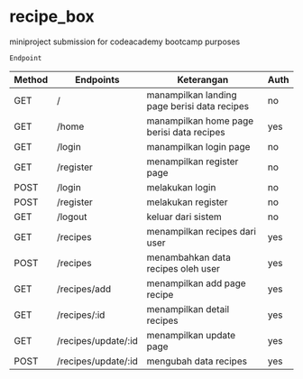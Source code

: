 # recipe_box
miniproject submission for codeacademy bootcamp purposes

```
Endpoint
```
| Method | Endpoints             | Keterangan                                  |  Auth |
| ------ | --------------------- | ------------------------------------------- |  ---- |
| GET    | /                     | manampilkan landing page berisi data recipes|  no   |
| GET    | /home                 | manampilkan home page berisi data recipes   |  yes  |
| GET    | /login                | manampilkan login page                      |  no   |
| GET    | /register             | menampilkan register page                   |  no   |
| POST   | /login                | melakukan login                             |  no   |
| POST   | /register             | melakukan register                          |  no   |
| GET    | /logout               | keluar dari sistem                          |  no   |
| GET    | /recipes              | menampilkan recipes dari user               |  yes  |
| POST   | /recipes              | menambahkan data recipes oleh user          |  yes  |
| GET    | /recipes/add          | menampilkan add page recipe                 |  yes  |
| GET    | /recipes/:id          | menampilkan detail recipes                  |  yes  |
| GET    | /recipes/update/:id   | menampilkan update page                     |  yes  |
| POST   | /recipes/update/:id   | mengubah data recipes                       |  yes  |
